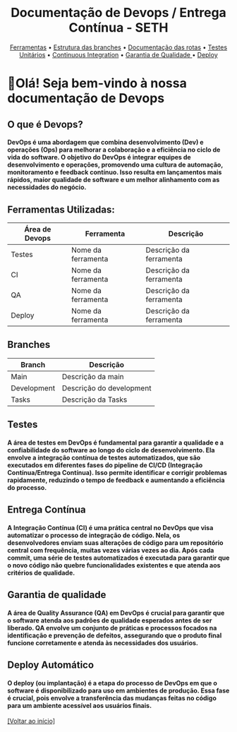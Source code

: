 <br id="inicio">

<h1 align="center">Documentação de Devops / Entrega Contínua - SETH</h1>

<p align="center">
     <a href="#Ferramentas">Ferramentas</a> •
     <a href="#Branches">Estrutura das branches</a> •
     <a href="#Rotas">Documentação das rotas</a> •
     <a href="#Testes">Testes Unitários</a> • 
     <a href="#CI">Continuous Integration</a> •
     <a href="#QA">Garantia de Qualidade </a> •
     <a href="#Deploy">Deploy</a> 
</p>


# 👋Olá! Seja bem-vindo à nossa documentação de Devops
<h2>O que é Devops?</h2>

<h4>DevOps é uma abordagem que combina desenvolvimento (Dev) e operações (Ops) para melhorar a colaboração e a eficiência no ciclo de vida do software. O objetivo do DevOps é integrar equipes de desenvolvimento e operações, promovendo uma cultura de automação, monitoramento e feedback contínuo. Isso resulta em lançamentos mais rápidos, maior qualidade de software e um melhor alinhamento com as necessidades do negócio.</h4>

<span id="Ferramentas">

<h2>Ferramentas Utilizadas:</h2>

Área de Devops | Ferramenta | Descrição |
-------------------------|----------------|---------------------------|
Testes | Nome da ferramenta | Descrição da ferramenta | 
CI | Nome da ferramenta | Descrição da ferramenta | 
QA | Nome da ferramenta | Descrição da ferramenta |
Deploy | Nome da ferramenta | Descrição da ferramenta |

<span id="Branches">

<h2>Branches</h2>

Branch | Descrição |
-------------------------|---------------------------|
Main| Descrição da main| 
Development | Descrição do development | 
Tasks | Descrição da Tasks |


<span id="Rotas">



<span id="Testes">

<h2>Testes</h2>

<h4>A área de testes em DevOps é fundamental para garantir a qualidade e a confiabilidade do software ao longo do ciclo de desenvolvimento. Ela envolve a integração contínua de testes automatizados, que são executados em diferentes fases do pipeline de CI/CD (Integração Contínua/Entrega Contínua). Isso permite identificar e corrigir problemas rapidamente, reduzindo o tempo de feedback e aumentando a eficiência do processo.</h4>

<span id="CI">

<h2>Entrega Contínua</h2>

<h4>A Integração Contínua (CI) é uma prática central no DevOps que visa automatizar o processo de integração de código. Nela, os desenvolvedores enviam suas alterações de código para um repositório central com frequência, muitas vezes várias vezes ao dia. Após cada commit, uma série de testes automatizados é executada para garantir que o novo código não quebre funcionalidades existentes e que atenda aos critérios de qualidade.</h4>

<span id="QA">

<h2>Garantia de qualidade</h2>

<h4>A área de Quality Assurance (QA) em DevOps é crucial para garantir que o software atenda aos padrões de qualidade esperados antes de ser liberado. QA envolve um conjunto de práticas e processos focados na identificação e prevenção de defeitos, assegurando que o produto final funcione corretamente e atenda às necessidades dos usuários.</h4>

<span id="Deploy">

<h2>Deploy Automático</h2>

<h4>O deploy (ou implantação) é a etapa do processo de DevOps em que o software é disponibilizado para uso em ambientes de produção. Essa fase é crucial, pois envolve a transferência das mudanças feitas no código para um ambiente acessível aos usuários finais.</h4>

<a href="#inicio">[Voltar ao início]</a>